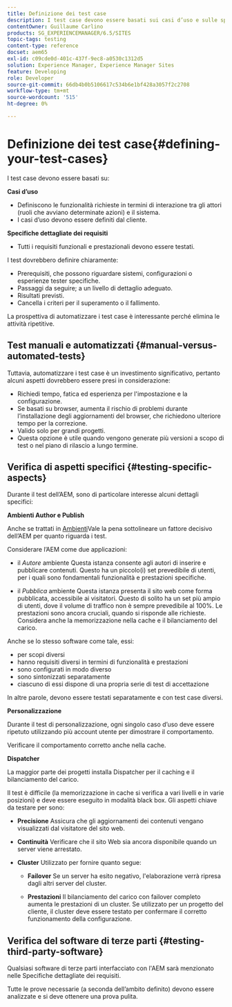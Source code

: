 ```yaml
---
title: Definizione dei test case
description: I test case devono essere basati sui casi d’uso e sulle specifiche dettagliate dei requisiti
contentOwner: Guillaume Carlino
products: SG_EXPERIENCEMANAGER/6.5/SITES
topic-tags: testing
content-type: reference
docset: aem65
exl-id: c09cde0d-401c-437f-9ec8-a0530c1312d5
solution: Experience Manager, Experience Manager Sites
feature: Developing
role: Developer
source-git-commit: 66db4b0b5106617c534b6e1bf428a3057f2c2708
workflow-type: tm+mt
source-wordcount: '515'
ht-degree: 0%

---
```


# Definizione dei test case{#defining-your-test-cases}

I test case devono essere basati su:

**Casi d’uso**

* Definiscono le funzionalità richieste in termini di interazione tra gli attori (ruoli che avviano determinate azioni) e il sistema.
* I casi d’uso devono essere definiti dal cliente.

**Specifiche dettagliate dei requisiti**

* Tutti i requisiti funzionali e prestazionali devono essere testati.

I test dovrebbero definire chiaramente:

* Prerequisiti, che possono riguardare sistemi, configurazioni o esperienze tester specifiche.
* Passaggi da seguire; a un livello di dettaglio adeguato.
* Risultati previsti.
* Cancella i criteri per il superamento o il fallimento.

La prospettiva di automatizzare i test case è interessante perché elimina le attività ripetitive.

## Test manuali e automatizzati {#manual-versus-automated-tests}

Tuttavia, automatizzare i test case è un investimento significativo, pertanto alcuni aspetti dovrebbero essere presi in considerazione:

* Richiedi tempo, fatica ed esperienza per l&#39;impostazione e la configurazione.
* Se basati su browser, aumenta il rischio di problemi durante l’installazione degli aggiornamenti del browser, che richiedono ulteriore tempo per la correzione.
* Valido solo per grandi progetti.
* Questa opzione è utile quando vengono generate più versioni a scopo di test o nel piano di rilascio a lungo termine.

## Verifica di aspetti specifici {#testing-specific-aspects}

Durante il test dell’AEM, sono di particolare interesse alcuni dettagli specifici:

**Ambienti Author e Publish**

Anche se trattati in [Ambienti](/help/sites-developing/the-basics.md#environments)Vale la pena sottolineare un fattore decisivo dell’AEM per quanto riguarda i test.

Considerare l’AEM come due applicazioni:

* il *Autore* ambiente Questa istanza consente agli autori di inserire e pubblicare contenuti.
Questo ha un piccolo(i) set prevedibile di utenti, per i quali sono fondamentali funzionalità e prestazioni specifiche.

* il *Pubblica* ambiente Questa istanza presenta il sito web come forma pubblicata, accessibile ai visitatori.
Questo di solito ha un set più ampio di utenti, dove il volume di traffico non è sempre prevedibile al 100%. Le prestazioni sono ancora cruciali, quando si risponde alle richieste. Considera anche la memorizzazione nella cache e il bilanciamento del carico.

Anche se lo stesso software come tale, essi:

* per scopi diversi
* hanno requisiti diversi in termini di funzionalità e prestazioni
* sono configurati in modo diverso
* sono sintonizzati separatamente
* ciascuno di essi dispone di una propria serie di test di accettazione

In altre parole, devono essere testati separatamente e con test case diversi.

**Personalizzazione**

Durante il test di personalizzazione, ogni singolo caso d’uso deve essere ripetuto utilizzando più account utente per dimostrare il comportamento.

Verificare il comportamento corretto anche nella cache.

**Dispatcher**

La maggior parte dei progetti installa Dispatcher per il caching e il bilanciamento del carico.

Il test è difficile (la memorizzazione in cache si verifica a vari livelli e in varie posizioni) e deve essere eseguito in modalità black box. Gli aspetti chiave da testare per sono:

* **Precisione**
Assicura che gli aggiornamenti dei contenuti vengano visualizzati dal visitatore del sito web.

* **Continuità**
Verificare che il sito Web sia ancora disponibile quando un server viene arrestato.

* **Cluster**
Utilizzato per fornire quanto segue:

   * **Failover**
Se un server ha esito negativo, l&#39;elaborazione verrà ripresa dagli altri server del cluster.

   * **Prestazioni**
Il bilanciamento del carico con failover completo aumenta le prestazioni di un cluster.
Se utilizzato per un progetto del cliente, il cluster deve essere testato per confermare il corretto funzionamento della configurazione.

## Verifica del software di terze parti {#testing-third-party-software}

Qualsiasi software di terze parti interfacciato con l&#39;AEM sarà menzionato nelle Specifiche dettagliate dei requisiti.

Tutte le prove necessarie (a seconda dell’ambito definito) devono essere analizzate e si deve ottenere una prova pulita.
